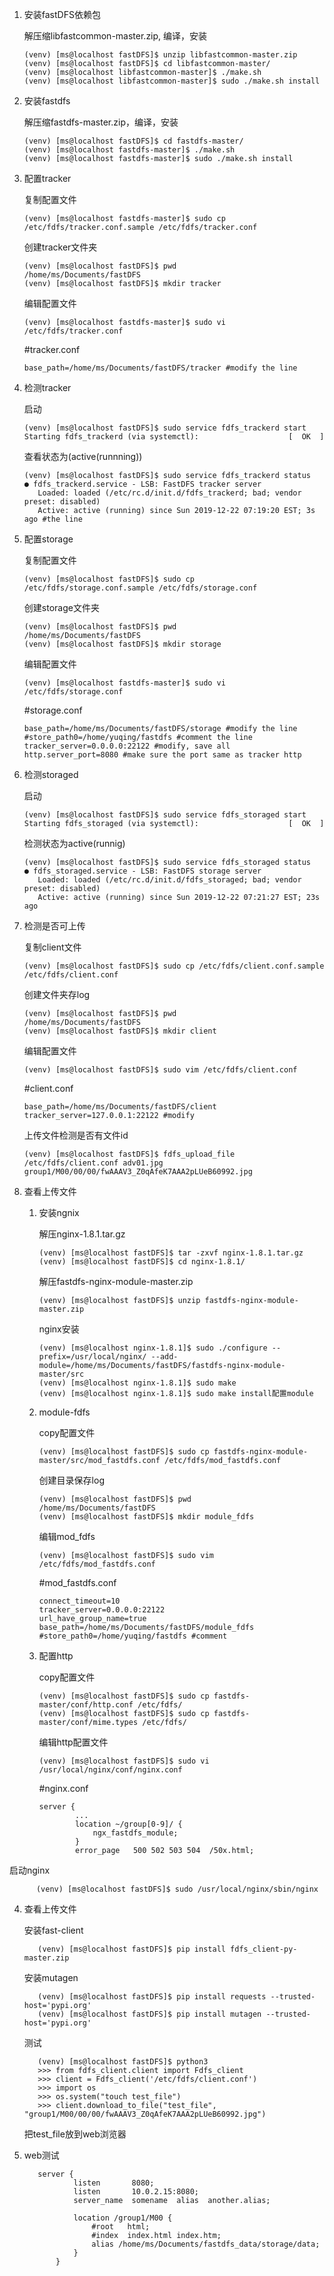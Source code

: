 1. 安装fastDFS依赖包

   解压缩libfastcommon-master.zip, 编译，安装

   ```
   (venv) [ms@localhost fastDFS]$ unzip libfastcommon-master.zip
   (venv) [ms@localhost fastDFS]$ cd libfastcommon-master/
   (venv) [ms@localhost libfastcommon-master]$ ./make.sh 
   (venv) [ms@localhost libfastcommon-master]$ sudo ./make.sh install
   ```

2. 安装fastdfs

   解压缩fastdfs-master.zip，编译，安装

   ```
   (venv) [ms@localhost fastDFS]$ cd fastdfs-master/
   (venv) [ms@localhost fastdfs-master]$ ./make.sh 
   (venv) [ms@localhost fastdfs-master]$ sudo ./make.sh install
   ```

3. 配置tracker

   复制配置文件

   ```
   (venv) [ms@localhost fastdfs-master]$ sudo cp /etc/fdfs/tracker.conf.sample /etc/fdfs/tracker.conf
   ```

   创建tracker文件夹

   ```
   (venv) [ms@localhost fastDFS]$ pwd
   /home/ms/Documents/fastDFS
   (venv) [ms@localhost fastDFS]$ mkdir tracker
   ```

   编辑配置文件

   ```
   (venv) [ms@localhost fastdfs-master]$ sudo vi /etc/fdfs/tracker.conf
   ```

   #tracker.conf

   ```
   base_path=/home/ms/Documents/fastDFS/tracker #modify the line
   ```

4. 检测tracker

   启动

   ```
   (venv) [ms@localhost fastDFS]$ sudo service fdfs_trackerd start
   Starting fdfs_trackerd (via systemctl):                    [  OK  ]
   ```

   查看状态为(active(runnning))

   ```
   (venv) [ms@localhost fastDFS]$ sudo service fdfs_trackerd status
   ● fdfs_trackerd.service - LSB: FastDFS tracker server
      Loaded: loaded (/etc/rc.d/init.d/fdfs_trackerd; bad; vendor preset: disabled)
      Active: active (running) since Sun 2019-12-22 07:19:20 EST; 3s ago #the line
   ```

5. 配置storage

   复制配置文件

   ```
   (venv) [ms@localhost fastDFS]$ sudo cp /etc/fdfs/storage.conf.sample /etc/fdfs/storage.conf
   ```

   创建storage文件夹

   ```
   (venv) [ms@localhost fastDFS]$ pwd
   /home/ms/Documents/fastDFS
   (venv) [ms@localhost fastDFS]$ mkdir storage
   ```

   编辑配置文件

   ```
   (venv) [ms@localhost fastdfs-master]$ sudo vi /etc/fdfs/storage.conf
   ```

   #storage.conf

   ```
   base_path=/home/ms/Documents/fastDFS/storage #modify the line
   #store_path0=/home/yuqing/fastdfs #comment the line
   tracker_server=0.0.0.0:22122 #modify, save all
   http.server_port=8080 #make sure the port same as tracker http
   ```

6. 检测storaged

   启动

   ```
   (venv) [ms@localhost fastDFS]$ sudo service fdfs_storaged start
   Starting fdfs_storaged (via systemctl):                    [  OK  ]
   ```

   检测状态为active(runnig)

   ```
   (venv) [ms@localhost fastDFS]$ sudo service fdfs_storaged status
   ● fdfs_storaged.service - LSB: FastDFS storage server
      Loaded: loaded (/etc/rc.d/init.d/fdfs_storaged; bad; vendor preset: disabled)
      Active: active (running) since Sun 2019-12-22 07:21:27 EST; 23s ago
   ```

7. 检测是否可上传

   复制client文件

   ```
   (venv) [ms@localhost fastDFS]$ sudo cp /etc/fdfs/client.conf.sample /etc/fdfs/client.conf
   ```

   创建文件夹存log

   ```
   (venv) [ms@localhost fastDFS]$ pwd
   /home/ms/Documents/fastDFS
   (venv) [ms@localhost fastDFS]$ mkdir client
   ```

   编辑配置文件

   ```
   (venv) [ms@localhost fastDFS]$ sudo vim /etc/fdfs/client.conf
   ```

   #client.conf

   ```
   base_path=/home/ms/Documents/fastDFS/client
   tracker_server=127.0.0.1:22122 #modify
   ```

   上传文件检测是否有文件id

   ```
   (venv) [ms@localhost fastDFS]$ fdfs_upload_file /etc/fdfs/client.conf adv01.jpg 
   group1/M00/00/00/fwAAAV3_Z0qAfeK7AAA2pLUeB60992.jpg
   ```

8. 查看上传文件

   1. 安装ngnix

      解压nginx-1.8.1.tar.gz

      ```
      (venv) [ms@localhost fastDFS]$ tar -zxvf nginx-1.8.1.tar.gz
      (venv) [ms@localhost fastDFS]$ cd nginx-1.8.1/
      ```

      解压fastdfs-nginx-module-master.zip

      ```
      (venv) [ms@localhost fastDFS]$ unzip fastdfs-nginx-module-master.zip
      ```

      nginx安装

      ```
      (venv) [ms@localhost nginx-1.8.1]$ sudo ./configure --prefix=/usr/local/nginx/ --add-module=/home/ms/Documents/fastDFS/fastdfs-nginx-module-master/src
      (venv) [ms@localhost nginx-1.8.1]$ sudo make 
      (venv) [ms@localhost nginx-1.8.1]$ sudo make install配置module
      ```

   2. module-fdfs

      copy配置文件

      ```
      (venv) [ms@localhost fastDFS]$ sudo cp fastdfs-nginx-module-master/src/mod_fastdfs.conf /etc/fdfs/mod_fastdfs.conf
      ```

      创建目录保存log

      ```
      (venv) [ms@localhost fastDFS]$ pwd
      /home/ms/Documents/fastDFS
      (venv) [ms@localhost fastDFS]$ mkdir module_fdfs
      ```

      编辑mod_fdfs

      ```
      (venv) [ms@localhost fastDFS]$ sudo vim /etc/fdfs/mod_fastdfs.conf
      ```

      #mod_fastdfs.conf

      ```
      connect_timeout=10
      tracker_server=0.0.0.0:22122
      url_have_group_name=true
      base_path=/home/ms/Documents/fastDFS/module_fdfs
      #store_path0=/home/yuqing/fastdfs #comment
      ```

   3. 配置http

      copy配置文件

      ```
      (venv) [ms@localhost fastDFS]$ sudo cp fastdfs-master/conf/http.conf /etc/fdfs/
      (venv) [ms@localhost fastDFS]$ sudo cp fastdfs-master/conf/mime.types /etc/fdfs/
      ```

      编辑http配置文件

      ```
      (venv) [ms@localhost fastDFS]$ sudo vi /usr/local/nginx/conf/nginx.conf
      ```

      #nginx.conf

      ```
      server {
              ...
              location ~/group[0-9]/ { 
                  ngx_fastdfs_module;
              }
              error_page   500 502 503 504  /50x.html;
      ```
      

启动nginx
      
```
      (venv) [ms@localhost fastDFS]$ sudo /usr/local/nginx/sbin/nginx 
```

4. 查看上传文件
   
   安装fast-client
   
   ```
      (venv) [ms@localhost fastDFS]$ pip install fdfs_client-py-master.zip
   ```
   
   安装mutagen
   
   ```
      (venv) [ms@localhost fastDFS]$ pip install requests --trusted-host='pypi.org'
      (venv) [ms@localhost fastDFS]$ pip install mutagen --trusted-host='pypi.org'
   ```
   
   测试
   
   ```
      (venv) [ms@localhost fastDFS]$ python3
      >>> from fdfs_client.client import Fdfs_client
      >>> client = Fdfs_client('/etc/fdfs/client.conf')
      >>> import os
      >>> os.system("touch test_file")
      >>> client.download_to_file("test_file", "group1/M00/00/00/fwAAAV3_Z0qAfeK7AAA2pLUeB60992.jpg")
   ```
   
   把test_file放到web浏览器
   
5. web测试
   
   ```
      server {
              listen       8080;
              listen       10.0.2.15:8080;
              server_name  somename  alias  another.alias;
      
              location /group1/M00 {
                  #root   html;
                  #index  index.html index.htm;
                  alias /home/ms/Documents/fastdfs_data/storage/data;
              }
          }
   ```
   
   
   

   


